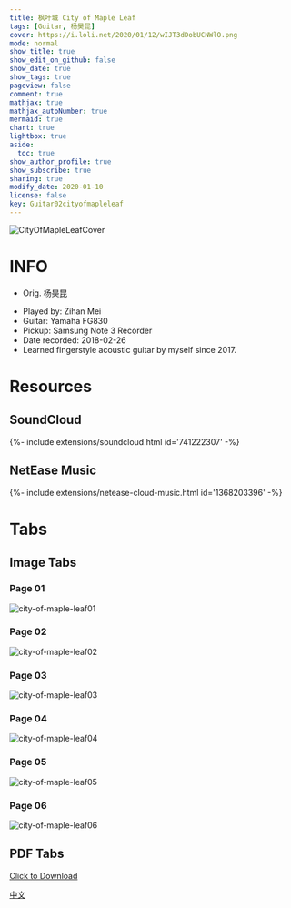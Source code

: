 ```yaml
---
title: 枫叶城 City of Maple Leaf
tags: [Guitar, 杨昊昆]
cover: https://i.loli.net/2020/01/12/wIJT3dDobUCNWlO.png
mode: normal
show_title: true
show_edit_on_github: false
show_date: true
show_tags: true
pageview: false
comment: true
mathjax: true
mathjax_autoNumber: true
mermaid: true
chart: true
lightbox: true
aside:
  toc: true
show_author_profile: true
show_subscribe: true
sharing: true
modify_date: 2020-01-10
license: false
key: Guitar02cityofmapleleaf
---
```


![CityOfMapleLeafCover](https://i.loli.net/2020/01/12/wIJT3dDobUCNWlO.png)

# INFO
* Orig. 杨昊昆
<!--more-->
* Played by: Zihan Mei
* Guitar: Yamaha FG830
* Pickup: Samsung Note 3 Recorder
* Date recorded: 2018-02-26
* Learned fingerstyle acoustic guitar by myself since 2017.

# Resources
## SoundCloud
<div>{%- include extensions/soundcloud.html id='741222307' -%}</div>

## NetEase Music
<div>{%- include extensions/netease-cloud-music.html id='1368203396' -%}</div>

# Tabs
## Image Tabs
### Page 01

![city-of-maple-leaf01](https://i.loli.net/2020/01/12/AeHo6JbRuE3GZ1p.jpg)

### Page 02

![city-of-maple-leaf02](https://i.loli.net/2020/01/12/DmPEVI5Jnsvc49g.jpg)

### Page 03

![city-of-maple-leaf03](https://i.loli.net/2020/01/12/BAoEvKRx5lbZ87D.jpg)

### Page 04

![city-of-maple-leaf04](https://i.loli.net/2020/01/12/AmZ4QFjHSwKnLlJ.jpg)

### Page 05

![city-of-maple-leaf05](https://i.loli.net/2020/01/12/EmHe9dcSQkrvgAZ.jpg)

### Page 06

![city-of-maple-leaf06](https://i.loli.net/2020/01/12/Hh35FaYvDsScnPe.jpg)

## PDF Tabs
[Click to Download](../assets/images/guitar/2018-02-26枫叶城/city-of-maple-leaf.pdf)

[中文](../zh/2018-02-26-city-of-maple-leaf-zh.html)